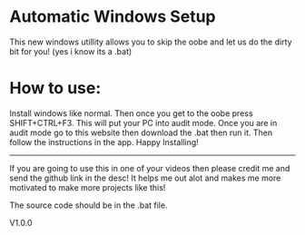 # Automatic Windows Setup

This new windows utillity allows you to skip the oobe and let us do the dirty bit for you!
(yes i know its a .bat)

 # How to use:
Install windows like normal. Then once you get to the oobe press SHIFT+CTRL+F3. This will put your PC into audit mode. Once you are in audit mode go to this website then download the .bat then run it. Then follow the instructions in the app. Happy Installing!

-------------------------------------------------------------------------------------------------------------------

If you are going to use this in one of your videos then please credit me and send the github link in the desc! It helps me out alot and makes me more motivated to make more projects like this!

The source code should be in the .bat file.

V1.0.0
